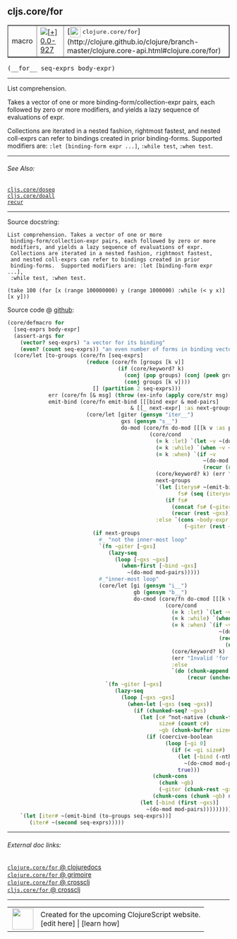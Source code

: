 ## cljs.core/for



 <table border="1">
<tr>
<td>macro</td>
<td><a href="https://github.com/cljsinfo/cljs-api-docs/tree/0.0-927"><img valign="middle" alt="[+] 0.0-927" title="Added in 0.0-927" src="https://img.shields.io/badge/+-0.0--927-lightgrey.svg"></a> </td>
<td>
[<img height="24px" valign="middle" src="http://i.imgur.com/1GjPKvB.png"> <samp>clojure.core/for</samp>](http://clojure.github.io/clojure/branch-master/clojure.core-api.html#clojure.core/for)
</td>
</tr>
</table>


 <samp>
(__for__ seq-exprs body-expr)<br>
</samp>

---

List comprehension.

Takes a vector of one or more binding-form/collection-expr pairs, each followed
by zero or more modifiers, and yields a lazy sequence of evaluations of expr.

Collections are iterated in a nested fashion, rightmost fastest, and nested
coll-exprs can refer to bindings created in prior binding-forms. Supported
modifiers are: `:let [binding-form expr ...]`, `:while test`, `:when test`.



---


###### See Also:

[`cljs.core/doseq`](../cljs.core/doseq.md)<br>
[`cljs.core/doall`](../cljs.core/doall.md)<br>
[`recur`](../special/recur.md)<br>

---


Source docstring:

```
List comprehension. Takes a vector of one or more
 binding-form/collection-expr pairs, each followed by zero or more
 modifiers, and yields a lazy sequence of evaluations of expr.
 Collections are iterated in a nested fashion, rightmost fastest,
 and nested coll-exprs can refer to bindings created in prior
 binding-forms.  Supported modifiers are: :let [binding-form expr ...],
 :while test, :when test.

(take 100 (for [x (range 100000000) y (range 1000000) :while (< y x)]  [x y]))
```


Source code @ [github](https://github.com/clojure/clojurescript/blob/r1.7.10/src/main/clojure/cljs/core.cljc#L2093-L2178):

```clj
(core/defmacro for
  [seq-exprs body-expr]
  (assert-args for
    (vector? seq-exprs) "a vector for its binding"
    (even? (count seq-exprs)) "an even number of forms in binding vector")
  (core/let [to-groups (core/fn [seq-exprs]
                         (reduce (core/fn [groups [k v]]
                                   (if (core/keyword? k)
                                     (conj (pop groups) (conj (peek groups) [k v]))
                                     (conj groups [k v])))
                           [] (partition 2 seq-exprs)))
             err (core/fn [& msg] (throw (ex-info (apply core/str msg) {})))
             emit-bind (core/fn emit-bind [[[bind expr & mod-pairs]
                                       & [[_ next-expr] :as next-groups]]]
                         (core/let [giter (gensym "iter__")
                                    gxs (gensym "s__")
                                    do-mod (core/fn do-mod [[[k v :as pair] & etc]]
                                             (core/cond
                                               (= k :let) `(let ~v ~(do-mod etc))
                                               (= k :while) `(when ~v ~(do-mod etc))
                                               (= k :when) `(if ~v
                                                              ~(do-mod etc)
                                                              (recur (rest ~gxs)))
                                               (core/keyword? k) (err "Invalid 'for' keyword " k)
                                               next-groups
                                               `(let [iterys# ~(emit-bind next-groups)
                                                      fs# (seq (iterys# ~next-expr))]
                                                  (if fs#
                                                    (concat fs# (~giter (rest ~gxs)))
                                                    (recur (rest ~gxs))))
                                               :else `(cons ~body-expr
                                                        (~giter (rest ~gxs)))))]
                           (if next-groups
                             #_ "not the inner-most loop"
                             `(fn ~giter [~gxs]
                                (lazy-seq
                                  (loop [~gxs ~gxs]
                                    (when-first [~bind ~gxs]
                                      ~(do-mod mod-pairs)))))
                             #_"inner-most loop"
                             (core/let [gi (gensym "i__")
                                        gb (gensym "b__")
                                        do-cmod (core/fn do-cmod [[[k v :as pair] & etc]]
                                                  (core/cond
                                                    (= k :let) `(let ~v ~(do-cmod etc))
                                                    (= k :while) `(when ~v ~(do-cmod etc))
                                                    (= k :when) `(if ~v
                                                                   ~(do-cmod etc)
                                                                   (recur
                                                                     (unchecked-inc ~gi)))
                                                    (core/keyword? k)
                                                    (err "Invalid 'for' keyword " k)
                                                    :else
                                                    `(do (chunk-append ~gb ~body-expr)
                                                         (recur (unchecked-inc ~gi)))))]
                               `(fn ~giter [~gxs]
                                  (lazy-seq
                                    (loop [~gxs ~gxs]
                                      (when-let [~gxs (seq ~gxs)]
                                        (if (chunked-seq? ~gxs)
                                          (let [c# ^not-native (chunk-first ~gxs)
                                                size# (count c#)
                                                ~gb (chunk-buffer size#)]
                                            (if (coercive-boolean
                                                  (loop [~gi 0]
                                                    (if (< ~gi size#)
                                                      (let [~bind (-nth c# ~gi)]
                                                        ~(do-cmod mod-pairs))
                                                      true)))
                                              (chunk-cons
                                                (chunk ~gb)
                                                (~giter (chunk-rest ~gxs)))
                                              (chunk-cons (chunk ~gb) nil)))
                                          (let [~bind (first ~gxs)]
                                            ~(do-mod mod-pairs)))))))))))]
    `(let [iter# ~(emit-bind (to-groups seq-exprs))]
       (iter# ~(second seq-exprs)))))
```

<!--
Repo - tag - source tree - lines:

 <pre>
clojurescript @ r1.7.10
└── src
    └── main
        └── clojure
            └── cljs
                └── <ins>[core.cljc:2093-2178](https://github.com/clojure/clojurescript/blob/r1.7.10/src/main/clojure/cljs/core.cljc#L2093-L2178)</ins>
</pre>

-->

---



###### External doc links:

[`clojure.core/for` @ clojuredocs](http://clojuredocs.org/clojure.core/for)<br>
[`clojure.core/for` @ grimoire](http://conj.io/store/v1/org.clojure/clojure/1.7.0-beta3/clj/clojure.core/for/)<br>
[`clojure.core/for` @ crossclj](http://crossclj.info/fun/clojure.core/for.html)<br>
[`cljs.core/for` @ crossclj](http://crossclj.info/fun/cljs.core/for.html)<br>

---

 <table>
<tr><td>
<img valign="middle" align="right" width="48px" src="http://i.imgur.com/Hi20huC.png">
</td><td>
Created for the upcoming ClojureScript website.<br>
[edit here] | [learn how]
</td></tr></table>

[edit here]:https://github.com/cljsinfo/cljs-api-docs/blob/master/cljsdoc/cljs.core/for.cljsdoc
[learn how]:https://github.com/cljsinfo/cljs-api-docs/wiki/cljsdoc-files

<!--

This information was too distracting to show to readers, but I'll leave it
commented here since it is helpful to:

- pretty-print the data used to generate this document
- and show how to retrieve that data



The API data for this symbol:

```clj
{:description "List comprehension.\n\nTakes a vector of one or more binding-form/collection-expr pairs, each followed\nby zero or more modifiers, and yields a lazy sequence of evaluations of expr.\n\nCollections are iterated in a nested fashion, rightmost fastest, and nested\ncoll-exprs can refer to bindings created in prior binding-forms. Supported\nmodifiers are: `:let [binding-form expr ...]`, `:while test`, `:when test`.",
 :ns "cljs.core",
 :name "for",
 :signature ["[seq-exprs body-expr]"],
 :history [["+" "0.0-927"]],
 :type "macro",
 :related ["cljs.core/doseq" "cljs.core/doall" "special/recur"],
 :full-name-encode "cljs.core/for",
 :source {:code "(core/defmacro for\n  [seq-exprs body-expr]\n  (assert-args for\n    (vector? seq-exprs) \"a vector for its binding\"\n    (even? (count seq-exprs)) \"an even number of forms in binding vector\")\n  (core/let [to-groups (core/fn [seq-exprs]\n                         (reduce (core/fn [groups [k v]]\n                                   (if (core/keyword? k)\n                                     (conj (pop groups) (conj (peek groups) [k v]))\n                                     (conj groups [k v])))\n                           [] (partition 2 seq-exprs)))\n             err (core/fn [& msg] (throw (ex-info (apply core/str msg) {})))\n             emit-bind (core/fn emit-bind [[[bind expr & mod-pairs]\n                                       & [[_ next-expr] :as next-groups]]]\n                         (core/let [giter (gensym \"iter__\")\n                                    gxs (gensym \"s__\")\n                                    do-mod (core/fn do-mod [[[k v :as pair] & etc]]\n                                             (core/cond\n                                               (= k :let) `(let ~v ~(do-mod etc))\n                                               (= k :while) `(when ~v ~(do-mod etc))\n                                               (= k :when) `(if ~v\n                                                              ~(do-mod etc)\n                                                              (recur (rest ~gxs)))\n                                               (core/keyword? k) (err \"Invalid 'for' keyword \" k)\n                                               next-groups\n                                               `(let [iterys# ~(emit-bind next-groups)\n                                                      fs# (seq (iterys# ~next-expr))]\n                                                  (if fs#\n                                                    (concat fs# (~giter (rest ~gxs)))\n                                                    (recur (rest ~gxs))))\n                                               :else `(cons ~body-expr\n                                                        (~giter (rest ~gxs)))))]\n                           (if next-groups\n                             #_ \"not the inner-most loop\"\n                             `(fn ~giter [~gxs]\n                                (lazy-seq\n                                  (loop [~gxs ~gxs]\n                                    (when-first [~bind ~gxs]\n                                      ~(do-mod mod-pairs)))))\n                             #_\"inner-most loop\"\n                             (core/let [gi (gensym \"i__\")\n                                        gb (gensym \"b__\")\n                                        do-cmod (core/fn do-cmod [[[k v :as pair] & etc]]\n                                                  (core/cond\n                                                    (= k :let) `(let ~v ~(do-cmod etc))\n                                                    (= k :while) `(when ~v ~(do-cmod etc))\n                                                    (= k :when) `(if ~v\n                                                                   ~(do-cmod etc)\n                                                                   (recur\n                                                                     (unchecked-inc ~gi)))\n                                                    (core/keyword? k)\n                                                    (err \"Invalid 'for' keyword \" k)\n                                                    :else\n                                                    `(do (chunk-append ~gb ~body-expr)\n                                                         (recur (unchecked-inc ~gi)))))]\n                               `(fn ~giter [~gxs]\n                                  (lazy-seq\n                                    (loop [~gxs ~gxs]\n                                      (when-let [~gxs (seq ~gxs)]\n                                        (if (chunked-seq? ~gxs)\n                                          (let [c# ^not-native (chunk-first ~gxs)\n                                                size# (count c#)\n                                                ~gb (chunk-buffer size#)]\n                                            (if (coercive-boolean\n                                                  (loop [~gi 0]\n                                                    (if (< ~gi size#)\n                                                      (let [~bind (-nth c# ~gi)]\n                                                        ~(do-cmod mod-pairs))\n                                                      true)))\n                                              (chunk-cons\n                                                (chunk ~gb)\n                                                (~giter (chunk-rest ~gxs)))\n                                              (chunk-cons (chunk ~gb) nil)))\n                                          (let [~bind (first ~gxs)]\n                                            ~(do-mod mod-pairs)))))))))))]\n    `(let [iter# ~(emit-bind (to-groups seq-exprs))]\n       (iter# ~(second seq-exprs)))))",
          :title "Source code",
          :repo "clojurescript",
          :tag "r1.7.10",
          :filename "src/main/clojure/cljs/core.cljc",
          :lines [2093 2178]},
 :full-name "cljs.core/for",
 :clj-symbol "clojure.core/for",
 :docstring "List comprehension. Takes a vector of one or more\n binding-form/collection-expr pairs, each followed by zero or more\n modifiers, and yields a lazy sequence of evaluations of expr.\n Collections are iterated in a nested fashion, rightmost fastest,\n and nested coll-exprs can refer to bindings created in prior\n binding-forms.  Supported modifiers are: :let [binding-form expr ...],\n :while test, :when test.\n\n(take 100 (for [x (range 100000000) y (range 1000000) :while (< y x)]  [x y]))"}

```

Retrieve the API data for this symbol:

```clj
;; from Clojure REPL
(require '[clojure.edn :as edn])
(-> (slurp "https://raw.githubusercontent.com/cljsinfo/cljs-api-docs/catalog/cljs-api.edn")
    (edn/read-string)
    (get-in [:symbols "cljs.core/for"]))
```

-->
